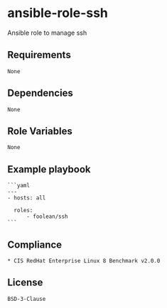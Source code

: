 # ansible-role-ssh

Ansible role to manage ssh


## Requirements

    None


## Dependencies

    None


## Role Variables

    None


## Example playbook

    ```yaml
    ---
    - hosts: all

      roles:
          - foolean/ssh
    ```


## Compliance

    * CIS RedHat Enterprise Linux 8 Benchmark v2.0.0


## License

    BSD-3-Clause
